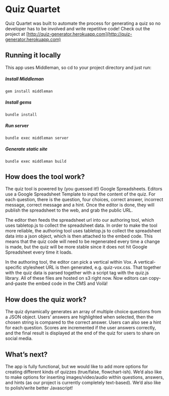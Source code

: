 Quiz Quartet
==========

Quiz Quartet was built to automate the process for generating a quiz so no developer has to be involved and write repetitive code! Check out the project at [http://quiz-generator.herokuapp.com](http://quiz-generator.herokuapp.com)


## Running it locally

This app uses Middleman, so cd to your project directory and just run:

##### Install Middleman

`gem install middleman`

##### Install gems

`bundle install`

##### Run server

`bundle exec middleman server`

##### Generate static site

`bundle exec middleman build`


## How does the tool work?

The quiz tool is powered by (you guessed it!) Google Spreadsheets. Editors use a Google Spreadsheet Template to input the content of the quiz. For each question, there is the question, four choices, correct answer, incorrect message, correct message and a hint. Once the editor is done, they will publish the spreadsheet to the web, and grab the public URL.

The editor then feeds the spreadsheet url into our authoring tool, which uses tabletop.js to collect the spreadsheet data. In order to make the tool more reliable, the authoring tool uses tabletop.js to collect the spreadsheet data into a json object, which is then attached to the embed code. This means that the quiz code will need to be regenerated every time a change is made, but the quiz will be more stable since it does not hit Google Spreadsheet every time it loads.

In the authoring tool, the editor can pick a vertical within Vox. A vertical-specific stylesheet URL is then generated, e.g. quiz-vox.css. That together with the quiz data is parsed together with a script tag with the quiz.js library. All of these files are hosted on s3 right now. Now editors can copy-and-paste the embed code in the CMS and Voilà!



## How does the quiz work?
The quiz dynamically generates an array of multiple choice questions from a JSON object. Users’ answers are highlighted when selected, then the chosen string is compared to the correct answer. Users can also see a hint for each question. Scores are incremented if the user answers correctly, and the final result is displayed at the end of the quiz for users to share on social media.



## What’s next?
The app is fully functional, but we would like to add more options for creating different kinds of quizzes (true/false, flowchart-ish). We’d also like to make options for inserting images/video/audio within questions, answers, and hints (as our project is currently completely text-based). We’d also like to polish/write better Javascript!
